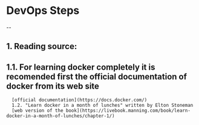 # DevOps Steps 
--
## 1. Reading source:
##    1.1. For learning docker completely it is recomended first the official documentation of docker from its web site
      [official documentation](https://docs.docker.com/)
      1.2. "Learn docker in a month of lunches" written by Elton Stoneman
      [web version of the book](https://livebook.manning.com/book/learn-docker-in-a-month-of-lunches/chapter-1/)
      
